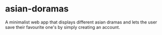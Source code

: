 # asian-doramas
A minimalist web app that displays different asian dramas and lets the user save their favourite one's by simply creating an account.
